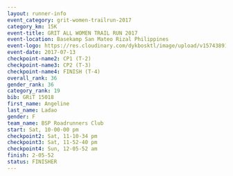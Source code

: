 ```yaml
---
layout: runner-info 
event_category: grit-women-trailrun-2017 
category_km: 15K 
event-title: GRIT ALL WOMEN TRAIL RUN 2017 
event-location: Basekamp San Mateo Rizal Philippines 
event-logo: https://res.cloudinary.com/dykbosktl/image/upload/v1574389137/Logo/a04c0-grit-logo_yxzsau.png 
event-date: 2017-07-13 
checkpoint-name2: CP1 (T-2) 
checkpoint-name3: CP2 (T-3) 
checkpoint-name4: FINISH (T-4) 
overall_rank: 36
gender_rank: 36
category_rank: 19
bib: GRiT 15018
first_name: Angeline
last_name: Ladao
gender: F
team_name: BSP Roadrunners Club
start: Sat, 10-00-00 pm
checkpoint2: Sat, 11-10-34 pm
checkpoint3: Sat, 11-52-40 pm
checkpoint4: Sun, 12-05-52 am
finish: 2-05-52
status: FINISHER
---
```

